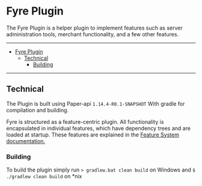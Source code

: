 # Fyre Plugin

The Fyre Plugin is a helper plugin to implement features such as server
administration tools, merchant functionality, and a few other features.

---

- [Fyre Plugin](#fyre-plugin)
	- [Technical](#technical)
		- [Building](#building)

---

## Technical

The Plugin is built using Paper-api `1.14.4-R0.1-SNAPSHOT`
With gradle for compilation and building.

Fyre is structured as a feature-centric plugin. All functionality is
encapsulated in individual features, which have dependency trees and are loaded
at startup. These features are explained in the [Feature System
documentation.](doc/Feature%20System.md)

### Building

To build the plugin simply run `> gradlew.bat clean build` on Windows
and `$ ./gradlew clean build` on *nix

<!-- ## Staff Administration Features

Separate from implementing mechanics for Fyre, the plugin also has a few tools
to assist server operators and moderators. Currently planned and implemented are:

- [x] Detailed server status
	![Picture of a console showing server technical information](../docs/img/Status-Console.png)
- [x] See incoming connections
	![Picture of a console showing the ip address of a connecting player](../docs/img/Connecting-Console.png)
	<!-- TODO: Attach image of in-game player connecting -->
<!-- - [ ] Announce when a player changes IP addresses from previous entries
	- Includes total changes, and how long between each change
		> 🐲 We will not keep a history of all addresses, only one previous.
- [ ] Announce when a player joins from someone else's IP address
	- Easily see when a banned player is attempting to use an alt account
- [ ] Private message history is saved to separate log files
	- Easily verify if someone is harassing players in private messages -->
